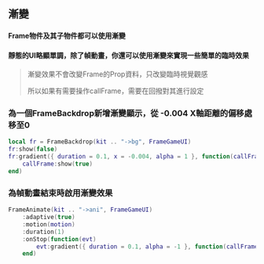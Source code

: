 ## 漸變

#### Frame物件及其子物件都可以使用漸變

#### 靜態的UI略顯單調，除了幀動畫，你還可以使用漸變來實現一些簡單的臨時效果

> 漸變效果不會改變Frame的Prop資料，只改變臨時視覺觀感
>
> 所以如果有需要操作callFrame，需要在回撥對其進行設定

### 為一個FrameBackdrop新增漸變顯示，從 -0.004 X軸距離的偏移處移至0

```lua
local fr = FrameBackdrop(kit .. "->bg", FrameGameUI)
fr:show(false)
fr:gradient({ duration = 0.1, x = -0.004, alpha = 1 }, function(callFrame)
    callFrame:show(true)
end)
```

### 為幀動畫結束時啟用漸變效果

```lua
FrameAnimate(kit .. "->ani", FrameGameUI)
    :adaptive(true)
    :motion(motion)
    :duration(1)
    :onStop(function(evt) 
        evt:gradient({ duration = 0.1, alpha = -1 }, function(callFrame) callFrame:show(false) end) 
    end)
```
